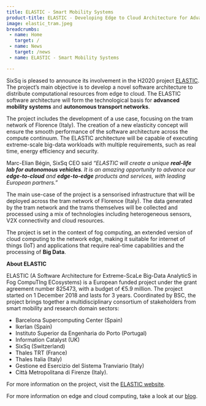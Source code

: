 ```yaml
---
title: ELASTIC - Smart Mobility Systems
product-title: ELASTIC - Developing Edge to Cloud Architecture for Advanced Mobility Systems
image: elastic_tram.jpeg
breadcrumbs:
 - name: Home
   target: /
 - name: News
   target: /news
 - name: ELASTIC - Smart Mobility Systems

---
```


SixSq is pleased to announce its involvement in the H2020 project [ELASTIC](https://elastic-project.eu/). The project’s main objective is to develop a novel software architecture to distribute computational resources from edge to cloud. The ELASTIC software architecture will form the technological basis for **advanced mobility systems** and **autonomous transport networks**.

The project includes the development of a use case, focusing on the tram network of Florence (Italy). The creation of a new elasticity concept will ensure the smooth performance of the software architecture across the compute continuum. The ELASTIC architecture will be capable of executing extreme-scale big-data workloads with multiple requirements, such as real time, energy efficiency and security.

Marc-Elian Bégin, SixSq CEO said _“ELASTIC will create a unique **real-life lab for autonomous vehicles**. It is an amazing opportunity to advance our **edge-to-cloud** and **edge-to-edge** products and services, with leading European partners.”_

The main use-case of the project is a sensorised infrastructure that will be deployed across the tram network of Florence (Italy). The data generated by the tram network and the trams themselves will be collected and processed using a mix of technologies including heterogeneous sensors, V2X connectivity and cloud resources.

The project is set in the context of fog computing, an extended version of cloud computing to the network edge, making it suitable for internet of things (IoT) and applications that require real-time capabilities and the processing of **Big Data**.

**About ELASTIC**

ELASTIC (A Software Architecture for Extreme-ScaLe Big-Data AnalyticS in Fog CompuTIng ECosystems) is a European funded project under the grant agreement number 825473, with a budget of €5.9 million. The project started on 1 December 2018 and lasts for 3 years. Coordinated by BSC, the project brings together a multidisciplinary consortium of stakeholders from smart mobility and research domain sectors: 
- Barcelona Supercomputing Center  (Spain)
- Ikerlan (Spain)
- Instituto Superior da Engenharia do Porto (Portugal) 
- Information Catalyst (UK)
- SixSq (Switzerland)
- Thales TRT (France) 
- Thales Italia (Italy)
- Gestione ed Esercizio del Sistema Tranviario (Italy)  
- Città Metropolitana di Firenze (Italy).

For more information on the project, visit the [ELASTIC website](https://elastic-project.eu/).

For more information on edge and cloud computing, take a look at our [blog](https://media.sixsq.com/blog).
